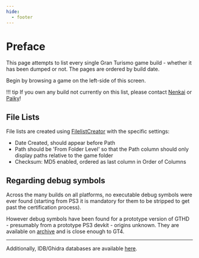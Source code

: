 ```yaml
---
hide:
  - footer
---
```


# Preface

This page attempts to list every single Gran Turismo game build - whether it has been dumped or not. The pages are ordered by build date.

Begin by browsing a game on the left-side of this screen.

!!! tip
    If you own any build not currently on this list, please contact [Nenkai](https://twitter.com/Nenkaai) or [Paiky](https://www.gtplanet.net/forum/members/paiky.144636/)!

## File Lists

File lists are created using [FilelistCreator](https://www.sttmedia.com/filelistcreator) with the specific settings:

* Date Created, should appear before Path
* Path should be 'From Folder Level' so that the Path column should only display paths relative to the game folder
* Checksum: MD5 enabled, ordered as last column in Order of Columns

## Regarding debug symbols

Across the many builds on all platforms, no executable debug symbols were ever found (starting from PS3 it is mandatory for them to be stripped to get past the certification process).

However debug symbols have been found for a prototype version of GTHD - presumably from a prototype PS3 devkit - origins unknown. They are available on [archive](https://archive.org/details/gthd-ps3-debug-binaries) and is close enough to GT4.

---

Additionally, IDB/Ghidra databases are available [here](../code_reversing.md).